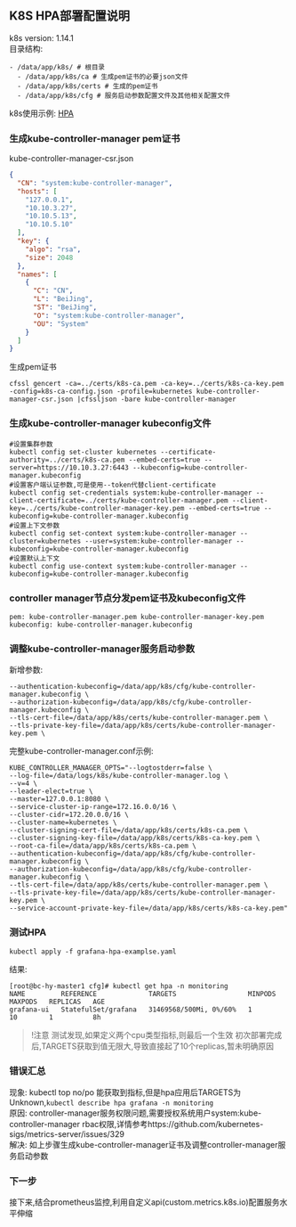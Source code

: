 ## K8S HPA部署配置说明
k8s version: 1.14.1  
目录结构:
```
- /data/app/k8s/ # 根目录
  - /data/app/k8s/ca # 生成pem证书的必要json文件
  - /data/app/k8s/certs # 生成的pem证书
  - /data/app/k8s/cfg # 服务启动参数配置文件及其他相关配置文件
```
k8s使用示例: [HPA](https://kubernetes.io/docs/tasks/run-application/horizontal-pod-autoscale-walkthrough/)

### 生成kube-controller-manager pem证书
kube-controller-manager-csr.json
```json
{
  "CN": "system:kube-controller-manager",
  "hosts": [
    "127.0.0.1",
    "10.10.3.27",
    "10.10.5.13",
    "10.10.5.10"
  ],
  "key": {
    "algo": "rsa",
    "size": 2048
  },
  "names": [
    {
      "C": "CN",
      "L": "BeiJing",
      "ST": "BeiJing",
      "O": "system:kube-controller-manager",
      "OU": "System"
    }
  ]
}
```

生成pem证书
```shell
cfssl gencert -ca=../certs/k8s-ca.pem -ca-key=../certs/k8s-ca-key.pem -config=k8s-ca-config.json -profile=kubernetes kube-controller-manager-csr.json |cfssljson -bare kube-controller-manager
```

### 生成kube-controller-manager kubeconfig文件
```shell
#设置集群参数
kubectl config set-cluster kubernetes --certificate-authority=../certs/k8s-ca.pem --embed-certs=true --server=https://10.10.3.27:6443 --kubeconfig=kube-controller-manager.kubeconfig
#设置客户端认证参数,可是使用--token代替client-certificate
kubectl config set-credentials system:kube-controller-manager --client-certificate=../certs/kube-controller-manager.pem --client-key=../certs/kube-controller-manager-key.pem --embed-certs=true --kubeconfig=kube-controller-manager.kubeconfig
#设置上下文参数
kubectl config set-context system:kube-controller-manager --cluster=kubernetes --user=system:kube-controller-manager --kubeconfig=kube-controller-manager.kubeconfig
#设置默认上下文
kubectl config use-context system:kube-controller-manager --kubeconfig=kube-controller-manager.kubeconfig
```
### controller manager节点分发pem证书及kubeconfig文件
```
pem: kube-controller-manager.pem kube-controller-manager-key.pem
kubeconfig: kube-controller-manager.kubeconfig
```
### 调整kube-controller-manager服务启动参数
新增参数:
```
--authentication-kubeconfig=/data/app/k8s/cfg/kube-controller-manager.kubeconfig \
--authorization-kubeconfig=/data/app/k8s/cfg/kube-controller-manager.kubeconfig \
--tls-cert-file=/data/app/k8s/certs/kube-controller-manager.pem \
--tls-private-key-file=/data/app/k8s/certs/kube-controller-manager-key.pem \
```
完整kube-controller-manager.conf示例:
```
KUBE_CONTROLLER_MANAGER_OPTS="--logtostderr=false \
--log-file=/data/logs/k8s/kube-controller-manager.log \
--v=4 \
--leader-elect=true \
--master=127.0.0.1:8080 \
--service-cluster-ip-range=172.16.0.0/16 \
--cluster-cidr=172.20.0.0/16 \
--cluster-name=kubernetes \
--cluster-signing-cert-file=/data/app/k8s/certs/k8s-ca.pem \
--cluster-signing-key-file=/data/app/k8s/certs/k8s-ca-key.pem \
--root-ca-file=/data/app/k8s/certs/k8s-ca.pem \
--authentication-kubeconfig=/data/app/k8s/cfg/kube-controller-manager.kubeconfig \
--authorization-kubeconfig=/data/app/k8s/cfg/kube-controller-manager.kubeconfig \
--tls-cert-file=/data/app/k8s/certs/kube-controller-manager.pem \
--tls-private-key-file=/data/app/k8s/certs/kube-controller-manager-key.pem \
--service-account-private-key-file=/data/app/k8s/certs/k8s-ca-key.pem"
```

### 测试HPA
```
kubectl apply -f grafana-hpa-examplse.yaml
```
结果:
```
[root@bc-hy-master1 cfg]# kubectl get hpa -n monitoring
NAME         REFERENCE             TARGETS                  MINPODS   MAXPODS   REPLICAS   AGE
grafana-ui   StatefulSet/grafana   31469568/500Mi, 0%/60%   1         10        1          8h
```
> !注意
> 测试发现,如果定义两个cpu类型指标,则最后一个生效
> 初次部署完成后,TARGETS获取到值无限大,导致直接起了10个replicas,暂未明确原因

### 错误汇总
现象: kubectl top no/po 能获取到指标,但是hpa应用后TARGETS为Unknown,`kubectl describe hpa grafana -n monitoring`  
原因: controller-manager服务权限问题,需要授权系统用户system:kube-controller-manager rbac权限,详情参考https://github.com/kubernetes-sigs/metrics-server/issues/329   
解决: 如上步骤生成kube-controller-manager证书及调整controller-manager服务启动参数     

### 下一步
接下来,结合prometheus监控,利用自定义api(custom.metrics.k8s.io)配置服务水平伸缩
